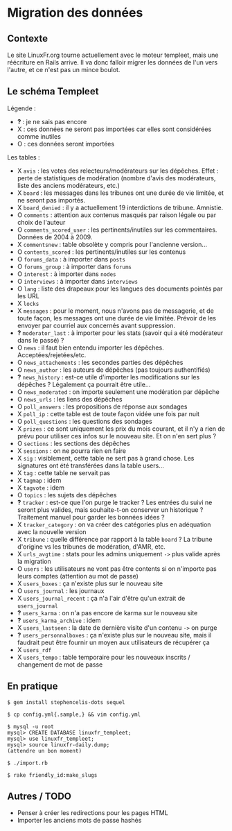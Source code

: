 Migration des données
=====================

Contexte
--------

Le site LinuxFr.org tourne actuellement avec le moteur templeet, mais une réécriture en Rails arrive. Il va donc falloir migrer les données de l'un vers l'autre, et ce n'est pas un mince boulot.


Le schéma Templeet
------------------

Légende :
 - **?** : je ne sais pas encore
 - X : ces données ne seront pas importées car elles sont considérées comme inutiles
 - O : ces données seront importées

Les tables :
 - X `avis` : les votes des relecteurs/modérateurs sur les dépêches. Effet : perte de statistiques de modération (nombre d'avis des modérateurs, liste des anciens modérateurs, etc.)
 - X `board` : les messages dans les tribunes ont une durée de vie limitée, et ne seront pas importés.
 - X `board_denied` : il y a actuellement 19 interdictions de tribune. Amnistie.
 - O `comments` : attention aux contenus masqués par raison légale ou par choix de l'auteur
 - O `comments_scored_user` : les pertinents/inutiles sur les commentaires. Données de 2004 à 2009.
 - X `commentsnew` : table obsolète y compris pour l'ancienne version...
 - O `contents_scored` : les pertinents/inutiles sur les contenus
 - O `forums_data` : à importer dans `posts`
 - O `forums_group` : à importer dans `forums`
 - O `interest` : à importer dans `nodes`
 - O `interviews` : à importer dans `interviews`
 - O `lang` : liste des drapeaux pour les langues des documents pointés par les URL
 - X `locks`
 - X `messages` : pour le moment, nous n'avons pas de messagerie, et de toute façon, les messages ont une durée de vie limitée. Prévoir de les envoyer par courriel aux concernés avant suppression.
 - **?** `moderator_last` : à importer pour les stats (savoir qui a été modérateur dans le passé) ?
 - O `news` : il faut bien entendu importer les dépêches. Acceptées/rejetées/etc.
 - O `news_attachements` : les secondes parties des dépêches
 - O `news_author` : les auteurs de dépêches (pas toujours authentifiés)
 - **?** `news_history` : est-ce utile d'importer les modifications sur les dépêches ? Légalement ça pourrait être utile...
 - O `news_moderated` : on importe seulement une modération par dépêche
 - O `news_urls` : les liens des dépêches
 - O `poll_answers` : les propositions de réponse aux sondages
 - X `poll_ip` : cette table est de toute façon vidée une fois par nuit
 - O `poll_questions` : les questions des sondages
 - X `prizes` : ce sont uniquement les prix du mois courant, et il n'y a rien de prévu pour utiliser ces infos sur le nouveau site. Et on n'en sert plus ?
 - O `sections` : les sections des dépêches
 - X `sessions` : on ne pourra rien en faire
 - X `sig` : visiblement, cette table ne sert pas à grand chose. Les signatures ont été transférées dans la table users...
 - X `tag` : cette table ne servait pas
 - X `tagmap` : idem
 - X `tagvote` : idem
 - O `topics` : les sujets des dépêches
 - **?** `tracker` : est-ce que l'on purge le tracker ? Les entrées du suivi ne seront plus valides, mais souhaite-t-on conserver un historique ? Traitement manuel pour garder les bonnées idées ?
 - X `tracker_category` : on va créer des catégories plus en adéquation avec la nouvelle version
 - X `tribune` : quelle différence par rapport à la table `board` ? La tribune d'origine vs les tribunes de modération, d'AMR, etc.
 - X `urls_avgtime` : stats pour les admins uniquement `->` plus valide après la migration
 - O `users` : les utilisateurs ne vont pas être contents si on n'importe pas leurs comptes (attention au mot de passe)
 - X `users_boxes` : ça n'existe plus sur le nouveau site
 - O `users_journal` : les journaux
 - X `users_journal_recent` : ça n'a l'air d'être qu'un extrait de `users_journal`
 - **?** `users_karma` : on n'a pas encore de karma sur le nouveau site
 - **?** `users_karma_archive` : idem
 - X `users_lastseen` : la date de dernière visite d'un contenu `->` on purge
 - **?** `users_personnalboxes` : ça n'existe plus sur le nouveau site, mais il faudrait peut être fournir un moyen aux utilisateurs de récupérer ça
 - X `users_rdf`
 - X `users_tempo` : table temporaire pour les nouveaux inscrits / changement de mot de passe


En pratique
-----------

    $ gem install stephencelis-dots sequel

    $ cp config.yml{.sample,} && vim config.yml

    $ mysql -u root
    mysql> CREATE DATABASE linuxfr_templeet;
    mysql> use linuxfr_templeet;
    mysql> source linuxfr-daily.dump;
    (attendre un bon moment)

    $ ./import.rb

    $ rake friendly_id:make_slugs


Autres / TODO
-------------

 - Penser à créer les redirections pour les pages HTML
 - Importer les anciens mots de passe hashés

